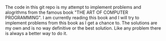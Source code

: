 The code in this git repo is my attempt to implement problems and alogrithms from the famous book "THE ART OF COMPUTER PROGRAMMING". I am currently reading this book and I will try to implement problems from this book as I get a chance to. The solutions are my own and is no way definitive or the best solution. Like any problem there is always a better way to do it.
